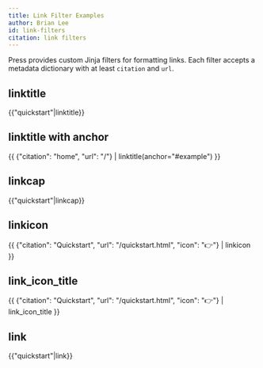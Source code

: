 ```yaml
---
title: Link Filter Examples
author: Brian Lee
id: link-filters
citation: link filters
---
```


Press provides custom Jinja filters for formatting links. Each filter accepts a metadata dictionary with at least `citation` and `url`.

## linktitle
{{"quickstart"|linktitle}}

## linktitle with anchor
{{ {"citation": "home", "url": "/"} | linktitle(anchor="#example") }}

## linkcap
{{"quickstart"|linkcap}}

## linkicon
{{ {"citation": "Quickstart", "url": "/quickstart.html", "icon": "👉"} | linkicon }}

## link_icon_title
{{ {"citation": "Quickstart", "url": "/quickstart.html", "icon": "👉"} | link_icon_title }}

## link
{{"quickstart"|link}}
